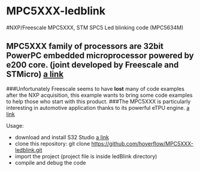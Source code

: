 # MPC5XXX-ledblink
#NXP/Freescale MPC5XXX, STM SPC5 Led blinking code (MPC5634M)

## MPC5XXX family of processors are 32bit PowerPC embedded microprocessor powered by e200 core. (joint developed by Freescale and STMicro) [a link](https://en.wikipedia.org/wiki/MPC5xx)

###Unfortunately Freescale seems to have **lost** many of code examples after the NXP acquisition, this example wants to bring some code examples to help those who start with this product.
###The MPC5XXX is particularly interesting in automotive application thanks to its powerful eTPU engine. [a link](https://www.nxp.com/products/processors-and-microcontrollers/power-architecture-processors/mpc5xxx-55xx-32-bit-mcus/ultra-reliable-mpc56xx-32-bit-automotive-and-industrial-microcontrollers-mcus/enhanced-time-processor-unit:eTPU)

Usage: 
- download and install S32 Studio [a link](https://www.nxp.com/support/developer-resources/run-time-software/s32-design-studio-ide:S32-DESIGN-STUDIO-IDE)
- clone this repository: git clone https://github.com/hoverflow/MPC5XXX-ledblink.git
- import the project (project file is inside ledBlink directory)
- compile and debug the code








